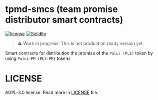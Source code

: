 # tpmd-smcs (team promise distributor smart contracts)

[![license](https://img.shields.io/static/v1?style=for-the-badge&message=AGPL-3.0&color=red&logo=GNU&logoColor=FFFFFF&label=license)](https://github.com/polus-dev/tpmd-smcs/blob/main/LICENSE) [![Solidity](https://img.shields.io/badge/Solidity-e6e6e6?style=for-the-badge&logo=solidity&logoColor=black)](https://soliditylang.org/)

> :warning: Work in progress! This is not production ready version yet.

Smart contracts for distribution the promise of the `Polus (PLS)` token by using `Polus-PM (PLS-PM)` tokens

# LICENSE

AGPL-3.0 license. Read more in [LICENSE](./LICENSE) file.
